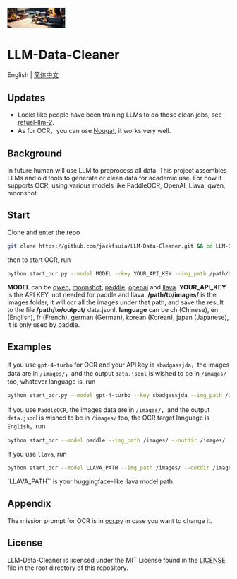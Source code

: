 <p align="left">
    <img src="logo/logo.png" width="26%" >
</p>

# LLM-Data-Cleaner
English | [简体中文](README.md)
## Updates
- Looks like people have been training LLMs to do those clean jobs, see [refuel-llm-2](https://www.refuel.ai/blog-posts/announcing-refuel-llm-2).
- As for OCR，you can use [Nougat](https://github.com/facebookresearch/nougat), it works very well.
## Background
In future human will use LLM to preprocess all data. This project assembles LLMs and old tools to generate or clean data for academic use. For now it supports OCR, using various models like PaddleOCR, OpenAI, Llava, qwen, moonshot.
## Start
Clone and enter the repo
```bash
git clone https://github.com/jackfsuia/LLM-Data-Cleaner.git && cd LLM-Data-Cleaner
```
then to start OCR, run 
```bash
python start_ocr.py --model MODEL --key YOUR_API_KEY --img_path /path/to/images/ --outdir /path/to/output/ --lang language
```
**MODEL** can be [qwen](https://help.aliyun.com/zh/dashscope/developer-reference/activate-dashscope-and-create-an-api-key), [moonshot](https://platform.moonshot.cn/console/api-keys), [paddle](https://github.com/PaddlePaddle/PaddleOCR), [openai](https://platform.openai.com/docs/models/overview) and [llava](https://github.com/haotian-liu/LLaVA). **YOUR_API_KEY** is the API KEY, not needed for paddle and llava. **/path/to/images/** is the images folder, it will ocr all the images under that path, and save the result to the file **/path/to/output/** data.jsonl. **language** can be ch (Chinese), en (English), fr (French), german (German), korean (Korean), japan (Japanese), it is only used by paddle.
## Examples
If you use `gpt-4-turbo` for OCR and your API key is `sbadgassjda`，the images data are in `/images/`，and the output `data.jsonl` is wished to be in `/images/` too, whatever language is, run
```bash
python start_ocr.py --model gpt-4-turbo --key sbadgassjda --img_path /images/ --outdir /images/
```
If you use `PaddleOCR`, the images data are in `/images/`，and the output `data.json`l is wished to be in `/images/` too, the OCR target language is `English`，run
```bash
python start_ocr --model paddle --img_path /images/ --outdir /images/ --lang en
```
If you use `llava`, run
```bash
python start_ocr --model LLAVA_PATH --img_path /images/ --outdir /images/
```
`LLAVA_PATH`` is your huggingface-like llava model path.
## Appendix
The mission prompt for OCR is in [ocr.py](models/ocr.py) in case you want to change it.
## License

LLM-Data-Cleaner is licensed under the MIT License found in the [LICENSE](LICENSE) file in the root directory of this repository.
